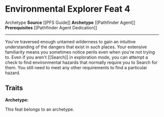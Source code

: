 ﻿---
actions: null
cost: null
element: null
feat: Environmental Explorer
frequency: null
heighten_level: null
id: '2220'
level: '4'
name: Environmental Explorer
prerequisite: '[[DATABASE/feat/Pathfinder Agent Dedication|Pathfinder Agent Dedication]]'
rarity: Common
requirement: null
school: null
source: '[[DATABASE/source/PFS Guide|PFS Guide]]'
subcategory: null
trait:
- '[[DATABASE/trait/Archetype|Archetype]]'
trigger: null
type: Feat

---
# Environmental Explorer <span class="item-type">Feat 4</span>

<span class="item-trait">Archetype</span>
**Source** [[PFS Guide]]
**Archetype** [[Pathfinder Agent]]
**Prerequisites** [[Pathfinder Agent Dedication]]

---
You've traversed enough untamed wilderness to gain an intuitive understanding of the dangers that exist in such places. Your extensive familiarity means you sometimes notice perils even when you're not trying to. Even if you aren't [[Search]] in exploration mode, you can attempt a check to find environmental hazards that normally require you to Search for them. You still need to meet any other requirements to find a particular hazard.

## Traits

**Archetype:**

This feat belongs to an archetype.